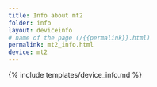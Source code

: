 ```yaml
---
title: Info about mt2
folder: info
layout: deviceinfo
# name of the page (/{{permalink}}.html)
permalink: mt2_info.html
device: mt2
---
```

{% include templates/device_info.md %}
